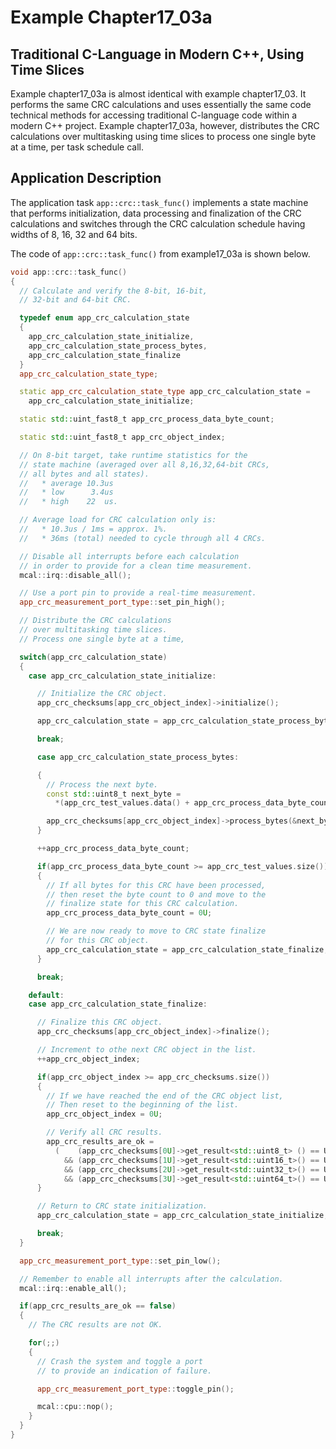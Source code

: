 # Example Chapter17_03a
## Traditional C-Language in Modern C++, Using Time Slices

Example chapter17_03a is almost identical with
example chapter17_03. It performs the same CRC calculations
and uses essentially the same code technical methods
for accessing traditional C-language code within a
modern C++ project. Example chapter17_03a, however,
distributes the CRC calculations over multitasking using
time slices to process one single byte at a time, per task schedule call.

## Application Description

The application task `app::crc::task_func()` implements a state machine
that performs initialization, data processing and finalization
of the CRC calculations and switches through the CRC calculation
schedule having widths of 8, 16, 32 and 64 bits.

The code of `app::crc::task_func()` from example17_03a
is shown below.

```cpp
void app::crc::task_func()
{
  // Calculate and verify the 8-bit, 16-bit,
  // 32-bit and 64-bit CRC.

  typedef enum app_crc_calculation_state
  {
    app_crc_calculation_state_initialize,
    app_crc_calculation_state_process_bytes,
    app_crc_calculation_state_finalize
  }
  app_crc_calculation_state_type;

  static app_crc_calculation_state_type app_crc_calculation_state =
    app_crc_calculation_state_initialize;

  static std::uint_fast8_t app_crc_process_data_byte_count;

  static std::uint_fast8_t app_crc_object_index;

  // On 8-bit target, take runtime statistics for the
  // state machine (averaged over all 8,16,32,64-bit CRCs,
  // all bytes and all states).
  //   * average 10.3us
  //   * low      3.4us
  //   * high    22  us.

  // Average load for CRC calculation only is:
  //   * 10.3us / 1ms = approx. 1%.
  //   * 36ms (total) needed to cycle through all 4 CRCs.

  // Disable all interrupts before each calculation
  // in order to provide for a clean time measurement.
  mcal::irq::disable_all();

  // Use a port pin to provide a real-time measurement.
  app_crc_measurement_port_type::set_pin_high();

  // Distribute the CRC calculations
  // over multitasking time slices.
  // Process one single byte at a time,

  switch(app_crc_calculation_state)
  {
    case app_crc_calculation_state_initialize:

      // Initialize the CRC object.
      app_crc_checksums[app_crc_object_index]->initialize();

      app_crc_calculation_state = app_crc_calculation_state_process_bytes;

      break;

      case app_crc_calculation_state_process_bytes:

      {
        // Process the next byte.
        const std::uint8_t next_byte =
          *(app_crc_test_values.data() + app_crc_process_data_byte_count);

        app_crc_checksums[app_crc_object_index]->process_bytes(&next_byte, 1U);
      }

      ++app_crc_process_data_byte_count;

      if(app_crc_process_data_byte_count >= app_crc_test_values.size())
      {
        // If all bytes for this CRC have been processed,
        // then reset the byte count to 0 and move to the
        // finalize state for this CRC calculation.
        app_crc_process_data_byte_count = 0U;

        // We are now ready to move to CRC state finalize
        // for this CRC object.
        app_crc_calculation_state = app_crc_calculation_state_finalize;
      }

      break;

    default:
    case app_crc_calculation_state_finalize:

      // Finalize this CRC object.
      app_crc_checksums[app_crc_object_index]->finalize();

      // Increment to othe next CRC object in the list.
      ++app_crc_object_index;

      if(app_crc_object_index >= app_crc_checksums.size())
      {
        // If we have reached the end of the CRC object list,
        // Then reset to the beginning of the list.
        app_crc_object_index = 0U;

        // Verify all CRC results.
        app_crc_results_are_ok =
          (    (app_crc_checksums[0U]->get_result<std::uint8_t> () == UINT8_C (0xDF))
            && (app_crc_checksums[1U]->get_result<std::uint16_t>() == UINT16_C(0x29B1))
            && (app_crc_checksums[2U]->get_result<std::uint32_t>() == UINT32_C(0x1697D06A))
            && (app_crc_checksums[3U]->get_result<std::uint64_t>() == UINT64_C(0x995DC9BBDF1939FA)));
      }

      // Return to CRC state initialization.
      app_crc_calculation_state = app_crc_calculation_state_initialize;

      break;
  }

  app_crc_measurement_port_type::set_pin_low();

  // Remember to enable all interrupts after the calculation.
  mcal::irq::enable_all();

  if(app_crc_results_are_ok == false)
  {
    // The CRC results are not OK.

    for(;;)
    {
      // Crash the system and toggle a port
      // to provide an indication of failure.

      app_crc_measurement_port_type::toggle_pin();

      mcal::cpu::nop();
    }
  }
}
```
